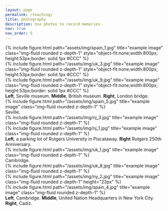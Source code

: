 ```yaml
---
layout: page
permalink: /teaching/
title: photography
description: Use photos to record memories.
nav: true
nav_order: 5
---
```


<div class="row">
    <div class="col-sm mt-3 mt-md-0">
        {% include figure.html path="assets/img/spain_1.jpg" title="example image" class="img-fluid rounded z-depth-1" style="object-fit:none;width:800px; height:53px;border: solid 1px #CCC"  %}
    </div>
    <div class="col-sm mt-3 mt-md-0">
        {% include figure.html path="/assets/img/uk_3.jpg" title="example image" class="img-fluid rounded z-depth-1" style="object-fit:none;width:800px; height:53px;border: solid 1px #CCC" %}
    </div>
    <div class="col-sm mt-3 mt-md-0">
        {% include figure.html path="/assets/img/uk_9.jpg" title="example image" class="img-fluid rounded z-depth-1" style="object-fit:none;width:800px; height:53px;border: solid 1px #CCC" %}
    </div>
</div>
<div class="caption">
    <b>Left</b>, Seville museum. <b>Middle</b>, British museum. <b>Right</b>, London bridge.
</div>

<div class="row">
    <div class="col-sm mt-3 mt-md-0">
        {% include figure.html path="/assets/img/spain_5.jpg" title="example image" class="img-fluid rounded z-depth-1" %}
    </div>
</div>
<div class="caption">
    Seville.
</div>

 <div class="row justify-content-sm-center">
    <div class="col-sm-6 mt-3 mt-md-0">
        {% include figure.html path="/assets/img/nj_3.jpg" title="example image" class="img-fluid rounded z-depth-1" %}
    </div>
    <div class="col-sm-6 mt-3 mt-md-0">
        {% include figure.html path="/assets/img/nj_1.jpg" title="example image" class="img-fluid rounded z-depth-1" %}
    </div>
 </div>
<div class="caption">
    <b>Left</b>, a parking lot of Rutgers University in Piscataway. <b>Right</b> Rutgers 250th Anniversary.
</div>

 <div class="row justify-content-sm-center">
    <div class="col-sm mt-3 mt-md-0">
        {% include figure.html path="/assets/img/uk_1.jpg" title="example image" class="img-fluid rounded z-depth-1" %}
    </div>
</div>
<div class="caption">
Cambridge.
</div>

 <div class="row justify-content-sm-center">
 	<div class="col-sm-4 mt-3 mt-md-0">
        {% include figure.html path="/assets/img/uk_8.jpg" title="example image" class="img-fluid rounded z-depth-1" %}
    </div>
    <div class="col-sm-4 mt-3 mt-md-0">
        {% include figure.html path="/assets/img/ny_2.jpg" title="example image" class="img-fluid rounded z-depth-1" height="23px" %}
    </div>
    <div class="col-sm-4 mt-3 mt-md-0">
        {% include figure.html path="/assets/img/spain_4.jpg" title="example image" class="img-fluid rounded z-depth-1" %}
    </div>
</div>
<div class="caption">
    <b>Left</b>, Cambridge. <b>Middle</b>, United Nation Headquarters in New York City. <b>Right</b>, Cadiz.
</div>